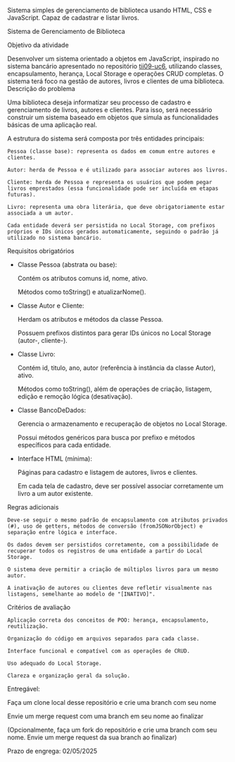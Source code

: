 Sistema simples de gerenciamento de biblioteca usando HTML, CSS e JavaScript. Capaz de cadastrar e listar livros.

Sistema de Gerenciamento de Biblioteca

 Objetivo da atividade

Desenvolver um sistema orientado a objetos em JavaScript, inspirado no sistema bancário apresentado no repositório [tii09-uc6](https://github.com/aeciobrito/tii09-uc6/tree/main/projetos/bancario), utilizando classes, encapsulamento, herança, Local Storage e operações CRUD completas. O sistema terá foco na gestão de autores, livros e clientes de uma biblioteca.
Descrição do problema

Uma biblioteca deseja informatizar seu processo de cadastro e gerenciamento de livros, autores e clientes. Para isso, será necessário construir um sistema baseado em objetos que simula as funcionalidades básicas de uma aplicação real.

A estrutura do sistema será composta por três entidades principais:

    Pessoa (classe base): representa os dados em comum entre autores e clientes.

    Autor: herda de Pessoa e é utilizado para associar autores aos livros.

    Cliente: herda de Pessoa e representa os usuários que podem pegar livros emprestados (essa funcionalidade pode ser incluída em etapas futuras).

    Livro: representa uma obra literária, que deve obrigatoriamente estar associada a um autor.

    Cada entidade deverá ser persistida no Local Storage, com prefixos próprios e IDs únicos gerados automaticamente, seguindo o padrão já utilizado no sistema bancário.

 Requisitos obrigatórios

 - Classe Pessoa (abstrata ou base):

      Contém os atributos comuns id, nome, ativo.

      Métodos como toString() e atualizarNome().

 - Classe Autor e Cliente:

      Herdam os atributos e métodos da classe Pessoa.

      Possuem prefixos distintos para gerar IDs únicos no Local Storage (autor-, cliente-).

 - Classe Livro:

      Contém id, titulo, ano, autor (referência à instância da classe Autor), ativo.

      Métodos como toString(), além de operações de criação, listagem, edição e remoção lógica (desativação).

 - Classe BancoDeDados:

      Gerencia o armazenamento e recuperação de objetos no Local Storage.

      Possui métodos genéricos para busca por prefixo e métodos específicos para cada entidade.

 - Interface HTML (mínima):

      Páginas para cadastro e listagem de autores, livros e clientes.

      Em cada tela de cadastro, deve ser possível associar corretamente um livro a um autor existente.

Regras adicionais

    Deve-se seguir o mesmo padrão de encapsulamento com atributos privados (#), uso de getters, métodos de conversão (fromJSONorObject) e separação entre lógica e interface.

    Os dados devem ser persistidos corretamente, com a possibilidade de recuperar todos os registros de uma entidade a partir do Local Storage.

    O sistema deve permitir a criação de múltiplos livros para um mesmo autor.

    A inativação de autores ou clientes deve refletir visualmente nas listagens, semelhante ao modelo de "[INATIVO]".

Critérios de avaliação

    Aplicação correta dos conceitos de POO: herança, encapsulamento, reutilização.

    Organização do código em arquivos separados para cada classe.

    Interface funcional e compatível com as operações de CRUD.

    Uso adequado do Local Storage.

    Clareza e organização geral da solução.

Entregável:

Faça um clone local desse repositório e crie uma branch com seu nome

Envie um merge request com uma branch em seu nome ao finalizar

(Opcionalmente, faça um fork do repositório e crie uma branch com seu nome. Envie um merge request da sua branch ao finalizar)

Prazo de engrega: 02/05/2025

